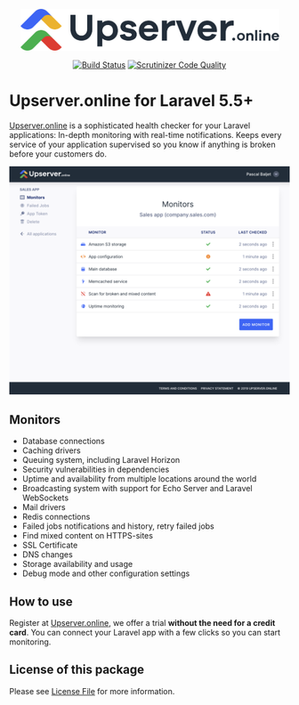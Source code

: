 <p align="center"><a href="https://upserver.online" target="_blank"><img src="https://raw.githubusercontent.com/UpserverOnline/core-laravel/master/logo.png" height="75" /></a></p>

<p align="center">
<a href="https://travis-ci.org/UpserverOnline/core-laravel"><img src="https://img.shields.io/travis/UpserverOnline/core-laravel/master.svg?style=flat-square" alt="Build Status"></a>
<a href="https://scrutinizer-ci.com/g/UpserverOnline/core-laravel/"><img src="https://scrutinizer-ci.com/g/UpserverOnline/core-laravel/badges/quality-score.png?b=master" alt="Scrutinizer Code Quality"></a>
</p>

# Upserver.online for Laravel 5.5+

[Upserver.online](https://upserver.online) is a sophisticated health checker for your Laravel applications: In-depth monitoring with real-time notifications. Keeps every service of your application supervised so you know if anything is broken before your customers do.

![Upserver.online Screenshot](https://raw.githubusercontent.com/UpserverOnline/core-laravel/master/screenshot.png)

## Monitors

* Database connections
* Caching drivers
* Queuing system, including Laravel Horizon
* Security vulnerabilities in dependencies
* Uptime and availability from multiple locations around the world
* Broadcasting system with support for Echo Server and Laravel WebSockets
* Mail drivers
* Redis connections
* Failed jobs notifications and history, retry failed jobs
* Find mixed content on HTTPS-sites
* SSL Certificate
* DNS changes
* Storage availability and usage
* Debug mode and other configuration settings

## How to use

Register at [Upserver.online](https://upserver.online), we offer a trial **without the need for a credit card**. You can connect your Laravel app with a few clicks so you can start monitoring.

## License of this package

Please see [License File](LICENSE.md) for more information.
